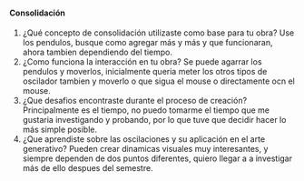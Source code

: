 #### Consolidación

1. ¿Qué concepto de consolidación utilizaste como base para tu obra? Use los pendulos, busque como agregar más y más y que funcionaran, ahora tambien dependiendo del tiempo.
2. ¿Como funciona la interacción en tu obra? Se puede agarrar los pendulos y moverlos, inicialmente queria meter los otros tipos de oscilador tambien y moverlo o que sigua el mouse o directamente ocn el mouse.
3. ¿Que desafios encontraste durante el proceso de creación? Principalmente es el tiempo, no puedo tomarme el tiempo que me gustaria investigando y probando, por lo que tuve que decidir hacer lo más simple posible.
4. ¿Que aprendiste sobre las oscilaciones y su aplicación en el arte generativo? Pueden crear dinamicas visuales muy interesantes, y siempre dependen de dos puntos diferentes, quiero llegar a a investigar más de ello despues del semestre.
